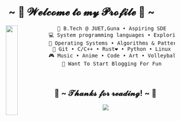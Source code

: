 <body>
  <center>
<h1 align="center">~ 💖 𝓦𝓮𝓵𝓬𝓸𝓶𝓮 𝓽𝓸 𝓶𝔂 𝓟𝓻𝓸𝓯𝓲𝓵𝓮 💖 ~</h1>
<div align="center">
  <img src="https://i.pinimg.com/originals/50/5b/d4/505bd4e5e366328ee78c0bd274d84cc0.gif" width="25%" align="left" />
<pre>
    💼 B.Tech @ JUET,Guna • Aspiring SDE
    💻 System programming languages • Exploring Gamedev
    📖 Operating Systems • Algorithms & Pattern Recognition
    📠 Git • C/C++ • Rust❤️ • Python • Linux
    🎮 Music • Anime • Code • Art • Volleyball
    📝 Want To Start Blogging For Fun
</pre>
</div>


<br>
<div>
<h2 align="center">💖 ~ 𝓣𝓱𝓪𝓷𝓴𝓼 𝓯𝓸𝓻 𝓻𝓮𝓪𝓭𝓲𝓷𝓰! ~ 💖</h2>
<div align="center">
<img src="https://i.pinimg.com/originals/e8/4e/db/e84edb279472c7ab49e97ec276d4ffda.gif">
</div>
